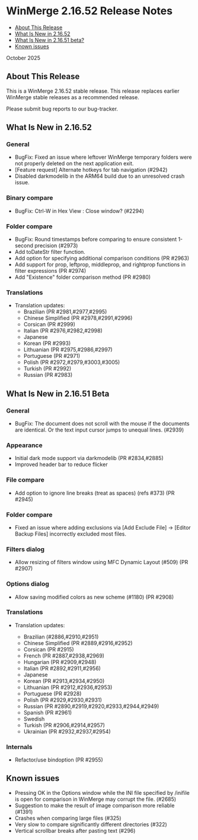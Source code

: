 # WinMerge 2.16.52 Release Notes

* [About This Release](#about-this-release)
* [What Is New in 2.16.52](#what-is-new-in-21652)
* [What Is New in 2.16.51 beta?](#what-is-new-in-21651-beta)
* [Known issues](#known-issues)

October 2025

## About This Release

This is a WinMerge 2.16.52 stable release.
This release replaces earlier WinMerge stable releases as a recommended release.

Please submit bug reports to our bug-tracker.

## What Is New in 2.16.52

### General

* BugFix: Fixed an issue where leftover WinMerge temporary folders were not 
    properly deleted on the next application exit.
* [Feature request] Alternate hotkeys for tab navigation (#2942)
* Disabled darkmodelib in the ARM64 build due to an unresolved crash issue.

### Binary compare

* BugFix: Ctrl-W in Hex View : Close window? (#2294)

### Folder compare

* BugFix: Round timestamps before comparing to ensure consistent 1-second precision (#2973)
* Add toDateStr filter function.
* Add option for specifying additional comparison conditions (PR #2963)
* Add support for prop, leftprop, middleprop, and rightprop functions in
  filter expressions (PR #2974)
* Add "Existence" folder comparison method (PR #2980)


### Translations

* Translation updates:
  * Brazilian (PR #2981,#2977,#2995)
  * Chinese Simplified (PR #2978,#2991,#2996)
  * Corsican (PR #2999)
  * Italian (PR #2976,#2982,#2998)
  * Japanese
  * Korean (PR #2993)
  * Lithuanian (PR #2975,#2986,#2997)
  * Portuguese (PR #2971)
  * Polish (PR #2972,#2979,#3003,#3005)
  * Turkish (PR #2992)
  * Russian (PR #2983)

## What Is New in 2.16.51 Beta

### General

* BugFix: The document does not scroll with the mouse if the documents are identical.
  Or the text input cursor jumps to unequal lines. (#2939)

### Appearance

* Initial dark mode support via darkmodelib (PR #2834,#2885)
* Improved header bar to reduce flicker

### File compare

* Add option to ignore line breaks (treat as spaces) (refs #373) (PR #2945)

### Folder compare

* Fixed an issue where adding exclusions via \[Add Exclude File] ->
  \[Editor Backup Files] incorrectly excluded most files.

### Filters dialog

* Allow resizing of filters window using MFC Dynamic Layout (#509) (PR #2907)

### Options dialog

* Allow saving modified colors as new scheme (#1180) (PR #2908)

### Translations

* Translation updates:

  * Brazilian (#2886,#2910,#2951)
  * Chinese Simplified (PR #2889,#2916,#2952)
  * Corsican (PR #2915)
  * French (PR #2887,#2938,#2969)
  * Hungarian (PR #2909,#2948)
  * Italian (PR #2892,#2911,#2956)
  * Japanese
  * Korean (PR #2913,#2934,#2950)
  * Lithuanian (PR #2912,#2936,#2953)
  * Portuguese (PR #2928)
  * Polish (PR #2929,#2930,#2931)
  * Russian (PR #2890,#2919,#2920,#2933,#2944,#2949)
  * Spanish (PR #2961)
  * Swedish
  * Turkish (PR #2906,#2914,#2957)
  * Ukrainian (PR #2932,#2937,#2954)

### Internals

* Refactor/use bindoption (PR #2955)

## Known issues

* Pressing OK in the Options window while the INI file specified by /inifile is open for comparison in WinMerge may corrupt the file. (#2685)
* Suggestion to make the result of image comparison more reliable (#1391)
* Crashes when comparing large files (#325)
* Very slow to compare significantly different directories (#322)
* Vertical scrollbar breaks after pasting text (#296)
